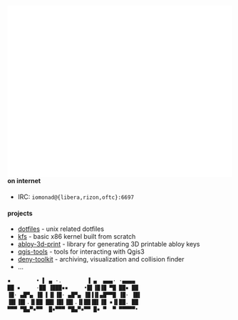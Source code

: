 
<img align="right" alt="generated-metrics" src="https://github.com/iomonad/iomonad/blob/master/github-metrics.svg">


#### on internet

- IRC: `iomonad@{libera,rizon,oftc}:6697`


#### projects

- [dotfiles](https://github.com/iomonad/dotfiles) - unix related dotfiles
- [kfs](https://github.com/iomonad/KFS) - basic x86 kernel built from scratch 
- [abloy-3d-print](https://github.com/iomonad/abloy-3d-print) - library for generating 3D printable abloy keys
- [qgis-tools](https://github.com/iomonad/qgis-tools) - tools for interacting with Qgis3
- [deny-toolkit](https://github.com/iomonad/deny-toolkit) - archiving, visualization and collision finder
- ...
```
▪        • ▌ ▄ ·.        ▐ ▄  ▄▄▄· ·▄▄▄▄  
██ ▪     ·██ ▐███▪▪     •█▌▐█▐█ ▀█ ██▪ ██ 
▐█· ▄█▀▄ ▐█ ▌▐▌▐█· ▄█▀▄ ▐█▐▐▌▄█▀▀█ ▐█· ▐█▌
▐█▌▐█▌.▐▌██ ██▌▐█▌▐█▌.▐▌██▐█▌▐█ ▪▐▌██. ██ 
▀▀▀ ▀█▄▀▪▀▀  █▪▀▀▀ ▀█▄▀▪▀▀ █▪ ▀  ▀ ▀▀▀▀▀•
```
